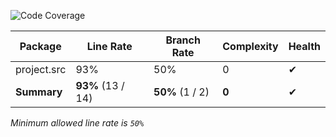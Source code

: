 ![Code Coverage](https://img.shields.io/badge/Code%20Coverage-93%25-success?style=flat)

Package | Line Rate | Branch Rate | Complexity | Health
-------- | --------- | ----------- | ---------- | ------
project.src | 93% | 50% | 0 | ✔
**Summary** | **93%** (13 / 14) | **50%** (1 / 2) | **0** | ✔

_Minimum allowed line rate is `50%`_
